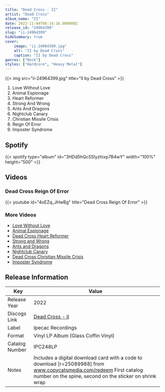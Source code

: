 ```yaml
---
title: "Dead Cross - II"
artist: "Dead Cross"
album_name: "II"
date: 2022-11-04T06:14:16.000000Z
release_id: "24964399"
slug: "ii-24964399"
hideSummary: true
cover:
    image: "ii-24964399.jpg"
    alt: "II by Dead Cross"
    caption: "II by Dead Cross"
genres: ["Rock"]
styles: ["Hardcore", "Heavy Metal"]
---
```


{{< img src="ii-24964399.jpg" title="II by Dead Cross" >}}

<!-- section break -->

1. Love Without Love
2. Animal Espionage
3. Heart Reformer
4. Strong And Wrong
5. Ants And Dragons
6. Nightclub Canary
7. Christian Missile Crisis
8. Reign Of Error
9. Imposter Syndrome

<!-- section break -->


## Spotify
{{< spotify type="album" id="3HDd5hQcSSlyzhixp7B4wY" width="100%" height="500" >}}



## Videos
### Dead Cross Reign Of Error
{{< youtube id="4oEZq_JHwBg" title="Dead Cross Reign Of Error" >}}<br>

### More Videos

- [Love Without Love](https://www.youtube.com/watch?v=GCPpZpRdjmw)
- [Animal Espionage](https://www.youtube.com/watch?v=x91B4AUsY-8)
- [Dead Cross Heart Reformer](https://www.youtube.com/watch?v=y5SmzDk4pSA)
- [Strong and Wrong](https://www.youtube.com/watch?v=jx6Z67Iqyn4)
- [Ants and Dragons](https://www.youtube.com/watch?v=3sufoDOJ2L0)
- [Nightclub Canary](https://www.youtube.com/watch?v=lhEwmFPvFhY)
- [Dead Cross Christian Missile Crisis](https://www.youtube.com/watch?v=28qhYvvDjjI)
- [Imposter Syndrome](https://www.youtube.com/watch?v=eCBTd720Nng)


## Release Information
|  Key           | Value                                                |
| ---------------| ---------------------------------------------------- |
| Release Year   | 2022                                   |
| Discogs Link   | [Dead Cross - II](https://www.discogs.com/release/24964399-Dead-Cross-II) |
| Label          | Ipecac Recordings |
| Format         | Vinyl LP Album (Glass Coffin Vinyl) |
| Catalog Number | IPC248LP |
| Notes | Includes a digital download card with a code to download [r=25089988] from www.copycatsmedia.com/redeem  First catalog number on the spine, second on the sticker on shrink wrap |
